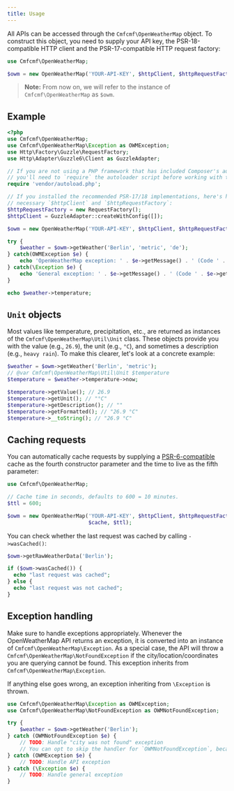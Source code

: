 ```yaml
---
title: Usage
---
```


All APIs can be accessed through the `Cmfcmf\OpenWeatherMap` object.
To construct this object, you need to supply your API key, the PSR-18-compatible
HTTP client and the PSR-17-compatible HTTP request factory:

```php
use Cmfcmf\OpenWeatherMap;

$owm = new OpenWeatherMap('YOUR-API-KEY', $httpClient, $httpRequestFactory);
```

> **Note:** From now on, we will refer to the instance of `Cmfcmf\OpenWeatherMap` as `$owm`.

## Example

```php
<?php
use Cmfcmf\OpenWeatherMap;
use Cmfcmf\OpenWeatherMap\Exception as OWMException;
use Http\Factory\Guzzle\RequestFactory;
use Http\Adapter\Guzzle6\Client as GuzzleAdapter;

// If you are not using a PHP framework that has included Composer's autoloader for you,
// you'll need to `require` the autoloader script before working with this API:
require 'vendor/autoload.php';

// If you installed the recommended PSR-17/18 implementations, here's how to create the
// necessary `$httpClient` and `$httpRequestFactory`:
$httpRequestFactory = new RequestFactory();
$httpClient = GuzzleAdapter::createWithConfig([]);

$owm = new OpenWeatherMap('YOUR-API-KEY', $httpClient, $httpRequestFactory);

try {
    $weather = $owm->getWeather('Berlin', 'metric', 'de');
} catch(OWMException $e) {
    echo 'OpenWeatherMap exception: ' . $e->getMessage() . ' (Code ' . $e->getCode() . ').';
} catch(\Exception $e) {
    echo 'General exception: ' . $e->getMessage() . ' (Code ' . $e->getCode() . ').';
}

echo $weather->temperature;
```

## `Unit` objects

Most values like temperature, precipitation, etc., are returned as instances of the
`Cmfcmf\OpenWeatherMap\Util\Unit` class. These objects provide you with
the value (e.g., `26.9`),
the unit (e.g., `°C`),
and sometimes a description (e.g., `heavy rain`).
To make this clearer, let's look at a concrete example:

```php
$weather = $owm->getWeather('Berlin', 'metric');
// @var Cmfcmf\OpenWeatherMap\Util\Unit $temperature
$temperature = $weather->temperature->now;

$temperature->getValue(); // 26.9
$temperature->getUnit(); // "°C"
$temperature->getDescription(); // ""
$temperature->getFormatted(); // "26.9 °C"
$temperature->__toString(); // "26.9 °C"
```

## Caching requests

You can automatically cache requests by supplying a [PSR-6-compatible](https://www.php-fig.org/psr/psr-6/)
cache as the fourth constructor parameter and the time to live as the fifth parameter:

```php {7}
use Cmfcmf\OpenWeatherMap;

// Cache time in seconds, defaults to 600 = 10 minutes.
$ttl = 600;

$owm = new OpenWeatherMap('YOUR-API-KEY', $httpClient, $httpRequestFactory,
                          $cache, $ttl);
```

You can check whether the last request was cached by calling `->wasCached()`:

```php {3}
$owm->getRawWeatherData('Berlin');

if ($owm->wasCached()) {
  echo "last request was cached";
} else {
  echo "last request was not cached";
}
```

## Exception handling

Make sure to handle exceptions appropriately.
Whenever the OpenWeatherMap API returns an exception, it is converted into an instance of
`Cmfcmf\OpenWeatherMap\Exception`.
As a special case, the API will throw a `Cmfcmf\OpenWeatherMap\NotFoundException` if the city/location/coordinates you are querying cannot be found. This exception inherits from `Cmfcmf\OpenWeatherMap\Exception`.

If anything else goes wrong, an exception inheriting from `\Exception` is thrown.

```php {5,7}
use Cmfcmf\OpenWeatherMap\Exception as OWMException;
use Cmfcmf\OpenWeatherMap\NotFoundException as OWMNotFoundException;

try {
    $weather = $owm->getWeather('Berlin');
} catch (OWMNotFoundException $e) {
    // TODO: Handle "city was not found" exception
    // You can opt to skip the handler for `OWMNotFoundException`, because it extends `OWMException`.
} catch (OWMException $e) {
    // TODO: Handle API exception
} catch (\Exception $e) {
    // TODO: Handle general exception
}
```